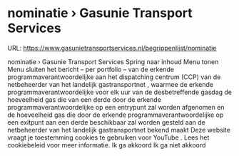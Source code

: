 # nominatie › Gasunie Transport Services

URL: https://www.gasunietransportservices.nl/begrippenlijst/nominatie

nominatie › Gasunie Transport Services
Spring naar inhoud
Menu tonen
Menu sluiten
het bericht – per
portfolio
– van de erkende programmaverantwoordelijke aan het dispatching centrum (CCP) van de
netbeheerder
van het
landelijk gastransportnet
, waarmee de erkende programmaverantwoordelijke voor elk
uur
van de desbetreffende
gasdag
de hoeveelheid
gas
die van een derde door de erkende programmaverantwoordelijke op een
entrypunt
zal worden afgenomen en de hoeveelheid
gas
die door de erkende programmaverantwoordelijke op een
exitpunt
aan een derde beschikbaar zal worden gesteld aan de
netbeheerder
van het
landelijk gastransportnet
bekend maakt
Deze website vraagt je toestemming cookies te gebruiken voor
YouTube
. Lees het
cookiebeleid
voor meer informatie.
Ik ga akkoord
Ik ga niet akkoord